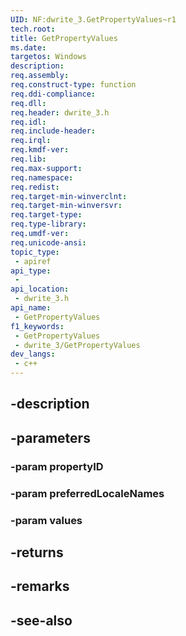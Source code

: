 ```yaml
---
UID: NF:dwrite_3.GetPropertyValues~r1
tech.root: 
title: GetPropertyValues
ms.date: 
targetos: Windows
description: 
req.assembly: 
req.construct-type: function
req.ddi-compliance: 
req.dll: 
req.header: dwrite_3.h
req.idl: 
req.include-header: 
req.irql: 
req.kmdf-ver: 
req.lib: 
req.max-support: 
req.namespace: 
req.redist: 
req.target-min-winverclnt: 
req.target-min-winversvr: 
req.target-type: 
req.type-library: 
req.umdf-ver: 
req.unicode-ansi: 
topic_type:
 - apiref
api_type:
 - 
api_location:
 - dwrite_3.h
api_name:
 - GetPropertyValues
f1_keywords:
 - GetPropertyValues
 - dwrite_3/GetPropertyValues
dev_langs:
 - c++
---
```


## -description

## -parameters

### -param propertyID

### -param preferredLocaleNames

### -param values

## -returns

## -remarks

## -see-also

